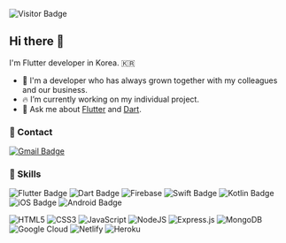 ![Visitor Badge](https://visitor-badge.laobi.icu/badge?page_id=Edward-Kwak.Edward-Kwak)

## Hi there 👋

I'm Flutter developer in Korea. 🇰🇷
- 💪 I'm a developer who has always grown together with my colleagues and our business.
- 🔥 I’m currently working on my individual project.
- 💬 Ask me about [Flutter](https://flutter.dev/) and [Dart](https://dart.dev/).


### 📮 Contact

[![Gmail Badge](https://img.shields.io/badge/Gmail-d14836?style=flat-square&logo=Gmail&logoColor=white&link=mailto:kdw158@gmail.com)](mailto:kdw158@gmail.com)


### 🌈 Skills

![Flutter Badge](https://img.shields.io/badge/Flutter-4183D7?style=flat-square&logo=flutter)
![Dart Badge](https://img.shields.io/badge/Dart-0C65D7?style=flat-square&logo=dart)
![Firebase](https://img.shields.io/badge/Firebase-F06500?style=flat-square&logo=firebase)
![Swift Badge](https://img.shields.io/badge/Swift-F05137?style=flat-square&logo=swift&logoColor=white)
![Kotlin Badge](https://img.shields.io/badge/Kotlin-%237F52FF.svg?style=flat-square&logo=kotlin&logoColor=white)
![iOS Badge](https://img.shields.io/badge/iOS-000000?style=flat-square&logo=ios)
![Android Badge](https://img.shields.io/badge/Android-3DDC84?style=flat-square&logo=Android&logoColor=white)

![HTML5](https://img.shields.io/badge/HTML5-%23E34F26.svg?style=flat-square&logo=html5&logoColor=white)
![CSS3](https://img.shields.io/badge/CSS3-%231572B6.svg?style=flat-square&logo=css3&logoColor=white)
![JavaScript](https://img.shields.io/badge/Javascript-%23323330.svg?style=flat-square&logo=javascript&logoColor=%23F7DF1E)
![NodeJS](https://img.shields.io/badge/Node.js-6DA55F?style=flat-square&logo=node.js&logoColor=white)
![Express.js](https://img.shields.io/badge/Express.js-%23404d59.svg?style=flat-square&logo=express&logoColor=%2361DAFB)
![MongoDB](https://img.shields.io/badge/MongoDB-%234ea94b.svg?style=flat-square&logo=mongodb&logoColor=white)
![Google Cloud](https://img.shields.io/badge/GoogleCloud-%234285F4.svg?style=flat-square&logo=google-cloud&logoColor=white)
![Netlify](https://img.shields.io/badge/Netlify-%23000000.svg?style=flat-square&logo=netlify&logoColor=#00C7B7)
![Heroku](https://img.shields.io/badge/Heroku-%23430098.svg?style=flat-square&logo=heroku&logoColor=white)


